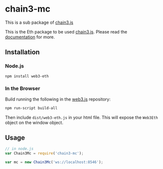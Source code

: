 # chain3-mc

This is a sub package of [chain3.js][repo]

This is the Eth package to be used [chain3.js][repo].
Please read the [documentation][docs] for more.

## Installation

### Node.js

```bash
npm install web3-eth
```

### In the Browser

Build running the following in the [web3.js][repo] repository:

```bash
npm run-script build-all
```

Then include `dist/web3-eth.js` in your html file.
This will expose the `Web3Eth` object on the window object.


## Usage

```js
// in node.js
var Chain3Mc = require('chain3-mc');

var mc = new Chain3Mc('ws://localhost:8546');
```


[docs]: http://web3js.readthedocs.io/en/1.0/
[repo]: https://github.com/ethereum/web3.js


